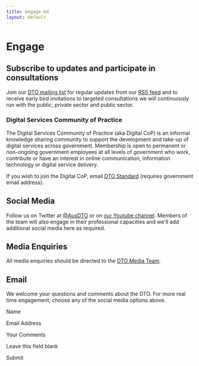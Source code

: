 ```yaml
---
title: engage.md
layout: default
---
```

Engage
======

Subscribe to updates and participate in consultations
-----------------------------------------------------

Join our [DTO mailing list](http://eepurl.com/bcEu2D) for regular updates from our [RSS feed](feed) and to receive early bird invitations to targeted consultations we will continuously run with the public, private sector and public sector.

### Digital Services Community of Practice

The Digital Services Community of Practice (aka Digital CoP) is an informal knowledge sharing community to support the development and take-up of digital services across government. Membership is open to permanent or non-ongoing government employees at all levels of government who work, contribute or have an interest in online communication, information technology or digital service delivery.

If you wish to join the Digital CoP, email [DTO Standard](mailto:Standard@dto.gov.au?subject=Want%20to%20Join%20Digital%20CoP%20community) (requires government email address).

Social Media
------------

Follow us on Twitter at [@AusDTO](http://twitter.com/ausdto) or on [our Youtube channel](https://www.youtube.com/channel/UCmDkFN3UlK2wSKDQQhd-Y-A). Members of the team will also engage in their professional capacities and we'll add additional social media here as required.

Media Enquiries
---------------

All media enquiries should be directed to the [DTO Media Team](mailto:media@dto.gov.au).

Email
-----

We welcome your questions and comments about the DTO. For more real time engagement, choose any of the social media options above.

Name

Email Address

Your Comments

Leave this field blank

Submit

